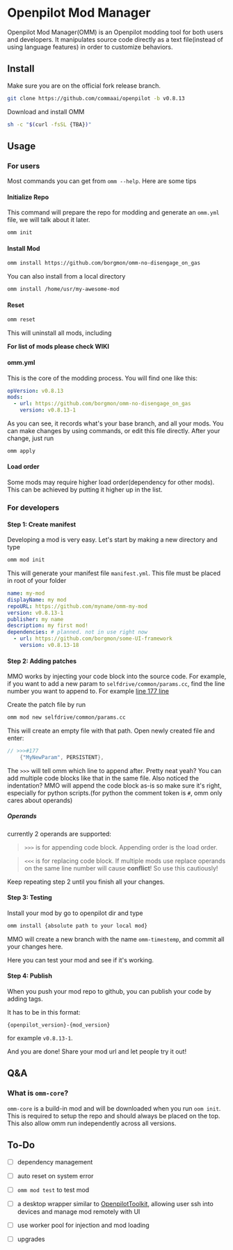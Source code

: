 # Openpilot Mod Manager
Openpilot Mod Manager(OMM) is an Openpilot modding tool for both users and developers. It manipulates source code directly as a text file(instead of using language features) in order to customize behaviors.
 
## Install
Make sure you are on the official fork release branch.
```sh
git clone https://github.com/commaai/openpilot -b v0.8.13
```
 
Download and install OMM
```sh
sh -c "$(curl -fsSL {TBA})"
```
## Usage
### For users
Most commands you can get from `omm --help`. Here are some tips
 
#### Initialize Repo
This command will prepare the repo for modding and generate an `omm.yml` file, we will talk about it later.
```sh
omm init
```
 
#### Install Mod
```sh
omm install https://github.com/borgmon/omm-no-disengage_on_gas
```
 
You can also install from a local directory
```sh
omm install /home/usr/my-awesome-mod
```
 
#### Reset
```sh
omm reset
```
This will uninstall all mods, including
 
**For list of mods please check WIKI**
#### omm.yml
This is the core of the modding process. You will find one like this:
```yml
opVersion: v0.8.13
mods:
  - url: https://github.com/borgmon/omm-no-disengage_on_gas
    version: v0.8.13-1
```
As you can see, it records what's your base branch, and all your mods.
You can make changes by using commands, or edit this file directly. After your change, just run
 
```sh
omm apply
```
 
#### Load order
Some mods may require higher load order(dependency for other mods). This can be achieved by putting it higher up in the list.
 
### For developers
#### Step 1: Create manifest
Developing a mod is very easy. Let's start by making a new directory and type
```sh
omm mod init
```
 
This will generate your manifest file `manifest.yml`. This file must be placed in root of your folder
```yml
name: my-mod
displayName: my mod
repoURL: https://github.com/myname/omm-my-mod
version: v0.8.13-1
publisher: my name
description: my first mod!
dependencies: # planned. not in use right now
  - url: https://github.com/borgmon/some-UI-framework
    version: v0.8.13-18
```
 
#### Step 2: Adding patches
MMO works by injecting your code block into the source code.
For example, if you want to add a new param to `selfdrive/common/params.cc`, find the line number you want to append to. For example [line 177 line](https://github.com/commaai/openpilot/blob/v0.8.13/selfdrive/common/params.cc#L177)
 
Create the patch file by run
```sh
omm mod new selfdrive/common/params.cc
```
This will create an empty file with that path. Open newly created file and enter:
 
```c++
// >>>#177
    {"MyNewParam", PERSISTENT},
```
The `>>>` will tell omm which line to append after. Pretty neat yeah? You can add multiple code blocks like that in the same file. Also noticed the indentation? MMO will append the code block as-is so make sure it's right, especially for python scripts.(for python the comment token is `#`, omm only cares about operands)

##### Operands
currently 2 operands are supported:
> `>>>` is for appending code block. Appending order is the load order.

> `<<<` is for replacing code block. If multiple mods use replace operands on the same line number will cause **conflict**! So use this cautiously!

Keep repeating step 2 until you finish all your changes.
 
#### Step 3: Testing
Install your mod by go to openpilot dir and type
```sh
omm install {absolute path to your local mod}
```
MMO will create a new branch with the name `omm-timestemp`, and commit all your changes here.
 
Here you can test your mod and see if it's working.
 
#### Step 4: Publish
When you push your mod repo to github, you can publish your code by adding tags.
 
It has to be in this format:
```
{openpilot_version}-{mod_version}
```
for example `v0.8.13-1`.
 
And you are done! Share your mod url and let people try it out!

## Q&A
### What is `omm-core`?
`omm-core` is a build-in mod and will be downloaded when you run `oom init`. This is required to setup the repo and should always be placed on the top. This also allow omm run independently across all versions.

## To-Do
- [ ] dependency management
- [ ] auto reset on system error
- [ ] `omm mod test` to test mod
- [ ] a desktop wrapper similar to [OpenpilotToolkit](https://github.com/spektor56/OpenpilotToolkit), allowing user ssh into devices and manage mod remotely with UI
- [ ] use worker pool for injection and mod loading
- [ ] upgrades

